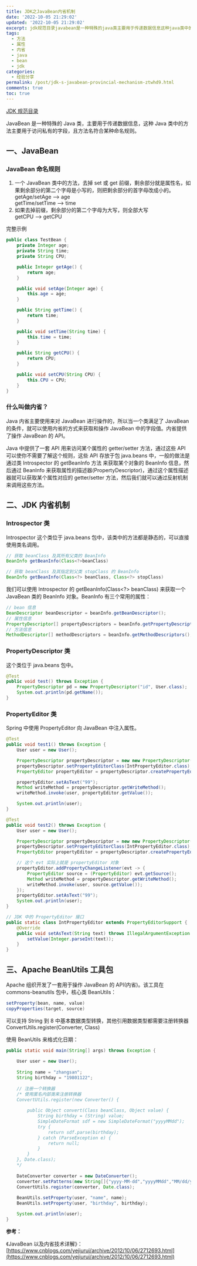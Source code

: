 ```yaml
---
title: JDK之JavaBean内省机制
date: '2022-10-05 21:29:02'
updated: '2022-10-05 21:29:02'
excerpt: jdk规范目录javabean是一种特殊的java类主要用于传递数据信息这种java类中的方法主要用于访问私有的字段且方法名符合某种命名规则。一javabeanjavabean命名规则一个javabean类中的方法去掉set或get前缀剩余部分就是属性名如果剩余部分的第二个字母是小写的则把剩余部分的首字母改成小的。getagesetageagegettimesettimetime如果去掉前缀剩余部分的第二个字母为大写则全部大写getcpugetcpu完整示例publicclasstestbean{priv
tags:
  - 方法
  - 属性
  - 内省
  - java
  - bean
  - jdk
categories:
  - 经验分享
permalink: /post/jdk-s-javabean-provincial-mechanism-ztwhd9.html
comments: true
toc: true
---
```

[JDK 规范目录](https://www.cnblogs.com/binarylei/p/10200503.html)

JavaBean 是一种特殊的 Java 类，主要用于传递数据信息，这种 Java 类中的方法主要用于访问私有的字段，且方法名符合某种命名规则。

## 一、JavaBean

### JavaBean 命名规则

1. 一个 JavaBean 类中的方法，去掉 set 或 get 前缀，剩余部分就是属性名，如果剩余部分的第二个字母是小写的，则把剩余部分的首字母改成小的。  
    getAge/setAge --> age  
    getTime/setTime --> time<br />
2. 如果去掉前缀，剩余部分的第二个字母为大写，则全部大写  
    getCPU --> getCPU

完整示例

```java
public class TestBean {
    private Integer age;
    private String time;
    private String CPU;

    public Integer getAge() {
        return age;
    }

    public void setAge(Integer age) {
        this.age = age;
    }

    public String getTime() {
        return time;
    }

    public void setTime(String time) {
        this.time = time;
    }

    public String getCPU() {
        return CPU;
    }

    public void setCPU(String CPU) {
        this.CPU = CPU;
    }
}
```

### 什么叫做内省？

Java 内省主要使用来对 JavaBean 进行操作的，所以当一个类满足了 JavaBean 的条件，就可以使用内省的方式来获取和操作 JavaBean 中的字段值。内省提供了操作 JavaBean 的 API。

Java 中提供了一套 API 用来访问某个属性的 getter/setter 方法，通过这些 API 可以使你不需要了解这个规则，这些 API 存放于包 java.beans 中，一般的做法是通过类 Introspector 的 getBeanInfo 方法 来获取某个对象的 BeanInfo 信息，然后通过 BeanInfo 来获取属性的描述器(PropertyDescriptor)，通过这个属性描述器就可以获取某个属性对应的 getter/setter 方法，然后我们就可以通过反射机制来调用这些方法。

## 二、JDK 内省机制

### Introspector 类

Introspector 这个类位于 java.beans 包中，该类中的方法都是静态的，可以直接使用类名调用。

```java
// 获取 beanClass 及其所有父类的 BeanInfo
BeanInfo getBeanInfo(Class<?>beanClass)

// 获取 beanClass 及其指定到父类 stopClass 的 BeanInfo 
BeanInfo getBeanInfo(Class<?> beanClass, Class<?> stopClass)
```

我们可以使用 Introspector 的 getBeanInfo(Class<?> beanClass) 来获取一个 JavaBean 类的 BeanInfo 对象。BeanInfo 有三个常用的属性：

```java
// bean 信息
BeanDescriptor beanDescriptor = beanInfo.getBeanDescriptor();
// 属性信息
PropertyDescriptor[] propertyDescriptors = beanInfo.getPropertyDescriptors();
// 方法信息
MethodDescriptor[] methodDescriptors = beanInfo.getMethodDescriptors();
```

### PropertyDescriptor 类

这个类位于 java.beans 包中。

```java
@Test
public void test() throws Exception {
    PropertyDescriptor pd = new PropertyDescriptor("id", User.class);
    System.out.println(pd.getName());
}
```

### PropertyEditor 类

Spring 中使用 PropertyEditor 向 JavaBean 中注入属性。

```java
@Test
public void test1() throws Exception {
    User user = new User();

    PropertyDescriptor propertyDescriptor = new new PropertyDescriptor("id", User.class);
    propertyDescriptor.setPropertyEditorClass(IntPropertyEditor.class);
    PropertyEditor propertyEditor = propertyDescriptor.createPropertyEditor(user);

    propertyEditor.setAsText("99");
    Method writeMethod = propertyDescriptor.getWriteMethod();
    writeMethod.invoke(user, propertyEditor.getValue());

    System.out.println(user);
}

@Test
public void test2() throws Exception {
    User user = new User();

    PropertyDescriptor propertyDescriptor = new new PropertyDescriptor("id", User.class);
    propertyDescriptor.setPropertyEditorClass(IntPropertyEditor.class);
    PropertyEditor propertyEditor = propertyDescriptor.createPropertyEditor(user);

    // 这个 evt 实际上就是 propertyEditor 对象
    propertyEditor.addPropertyChangeListener(evt -> {
        PropertyEditor source = (PropertyEditor) evt.getSource();
        Method writeMethod = propertyDescriptor.getWriteMethod();
        writeMethod.invoke(user, source.getValue());
    });
    propertyEditor.setAsText("99");
    System.out.println(user);
}

// JDK 中的 PropertyEditor 接口
public static class IntPropertyEditor extends PropertyEditorSupport {
    @Override
    public void setAsText(String text) throws IllegalArgumentException {
        setValue(Integer.parseInt(text));
    }
}
```

## 三、Apache BeanUtils 工具包

Apache 组织开发了一套用于操作 JavaBean 的 API(内省)。该工具在 commons-beanutils 包中，核心类 BeanUtils：

```java
setProperty(bean, name, value)
copyProperties(target, source)
```

可以支持 String 到 8 中基本数据类型转换，其他引用数据类型都需要注册转换器 ConvertUtils.register(Converter, Class)

使用 BeanUtils 来格式化日期：

```java
public static void main(String[] args) throws Exception {
      
    User user = new User();
  
    String name = "zhangsan";
    String birthday = "19801122";
  
    // 注册一个转换器
    /* 使用匿名内部类来注册转换器
    ConvertUtils.register(new Converter() {
      
        public Object convert(Class beanClass, Object value) {
            String birthday = (String) value;
            SimpleDateFormat sdf = new SimpleDateFormat("yyyyMMdd");
            try {
                return sdf.parse(birthday);
            } catch (ParseException e) {
                return null;
            }
        }
    }, Date.class);
    */
   
    DateConverter converter = new DateConverter();
    converter.setPatterns(new String[]{"yyyy-MM-dd","yyyyMMdd","MM/dd/yyyy"});
    ConvertUtils.register(converter, Date.class);
  
    BeanUtils.setProperty(user, "name", name);
    BeanUtils.setProperty(user, "birthday", birthday);

    System.out.println(user);  
}
```

**参考：**

《JavaBean 以及内省技术详解》：[https://www.cnblogs.com/yejiurui/archive/2012/10/06/2712693.html](https://www.cnblogs.com/yejiurui/archive/2012/10/06/2712693.html)